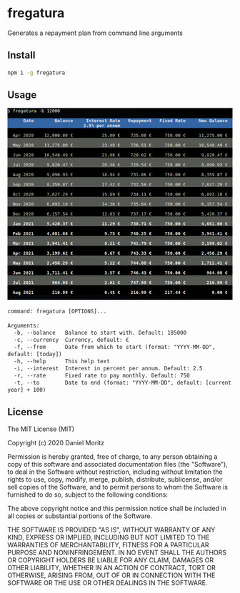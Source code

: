 # fregatura

Generates a repayment plan from command line arguments


## Install

```sh
npm i -g fregatura
```


## Usage

![Screenshot displays execution in terminal](./screenshot.png "CLI Screen")


```shell
command: fregatura [OPTIONS]...

Arguments:
  -b, --balance   Balance to start with. Default: 185000
  -c, --currency  Currency, default: €
  -f, --from      Date from which to start (format: "YYYY-MM-DD", default: [today])
  -h, --help      This help text
  -i, --interest  Interest in percent per annum. Default: 2.5
  -r, --rate      Fixed rate to pay monthly. Default: 750
  -t, --to        Date to end (format: "YYYY-MM-DD", default: [current year] + 100)
```


## License

The MIT License (MIT)

Copyright (c) 2020 Daniel Moritz

Permission is hereby granted, free of charge, to any person obtaining a copy of
this software and associated documentation files (the "Software"), to deal in
the Software without restriction, including without limitation the rights to
use, copy, modify, merge, publish, distribute, sublicense, and/or sell copies of
the Software, and to permit persons to whom the Software is furnished to do so,
subject to the following conditions:

The above copyright notice and this permission notice shall be included in all
copies or substantial portions of the Software.

THE SOFTWARE IS PROVIDED "AS IS", WITHOUT WARRANTY OF ANY KIND, EXPRESS OR
IMPLIED, INCLUDING BUT NOT LIMITED TO THE WARRANTIES OF MERCHANTABILITY, FITNESS
FOR A PARTICULAR PURPOSE AND NONINFRINGEMENT. IN NO EVENT SHALL THE AUTHORS OR
COPYRIGHT HOLDERS BE LIABLE FOR ANY CLAIM, DAMAGES OR OTHER LIABILITY, WHETHER
IN AN ACTION OF CONTRACT, TORT OR OTHERWISE, ARISING FROM, OUT OF OR IN
CONNECTION WITH THE SOFTWARE OR THE USE OR OTHER DEALINGS IN THE SOFTWARE.
